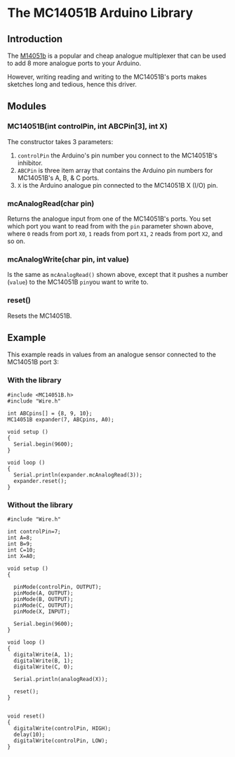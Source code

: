 # The MC14051B Arduino Library

## Introduction

The [M14051b](http://www.onsemi.com/pub_link/Collateral/MC14051B-D.PDF) is a popular and cheap analogue multiplexer that can be used to add 8 more analogue ports to your Arduino.

However, writing reading and writing to the MC14051B's ports makes sketches long and tedious, hence this driver.

## Modules

### MC14051B(int controlPin, int ABCPin[3], int X)

The constructor takes 3 parameters:

1. `controlPin` the Arduino's pin number you connect to the MC14051B's inhibitor.
2. `ABCPin` is three item array that contains the Arduino pin numbers for MC14051B's A, B, & C ports.
3. `X` is the Arduino analogue pin connected to the MC14051B X (I/O) pin.

### mcAnalogRead(char pin)

Returns the analogue input from one of the MC14051B's ports. You set which port you want to read from with the `pin` parameter shown above, where `0` reads from port `X0`, `1` reads from port `X1`, `2` reads from port `X2`, and so on.

### mcAnalogWrite(char pin, int value)

Is the same as `mcAnalogRead()` shown above, except that it pushes a number (`value`) to the MC14051B `pin`you want to write to.

### reset()

Resets the MC14051B.      

## Example

This example reads in values from an analogue sensor connected to the MC14051B port 3:

### With the library

```
#include <MC14051B.h>
#include "Wire.h"

int ABCpins[] = {8, 9, 10};
MC14051B expander(7, ABCpins, A0);

void setup ()
{
  Serial.begin(9600);
}

void loop ()
{
  Serial.println(expander.mcAnalogRead(3));
  expander.reset();
}
```

### Without the library

```
#include "Wire.h"

int controlPin=7;
int A=8;
int B=9;
int C=10;
int X=A0;

void setup ()
{

  pinMode(controlPin, OUTPUT);
  pinMode(A, OUTPUT);
  pinMode(B, OUTPUT);
  pinMode(C, OUTPUT);
  pinMode(X, INPUT);
  
  Serial.begin(9600);
}

void loop ()
{
  digitalWrite(A, 1);
  digitalWrite(B, 1);
  digitalWrite(C, 0);

  Serial.println(analogRead(X));
  
  reset();
}


void reset()
{
  digitalWrite(controlPin, HIGH);
  delay(10);
  digitalWrite(controlPin, LOW);
}
```